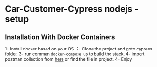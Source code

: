 # Car-Customer-Cypress nodejs - setup

## Installation With Docker Containers
1- Install docker based on your OS.
2- Clone the project and goto cypress folder.
3- run comman ```docker-compose up``` to build the stack.
4- import postman collection from [here](https://www.getpostman.com/collections/3fe17acb0a66c88e0f65) or find the file in project.
4- Enjoy

